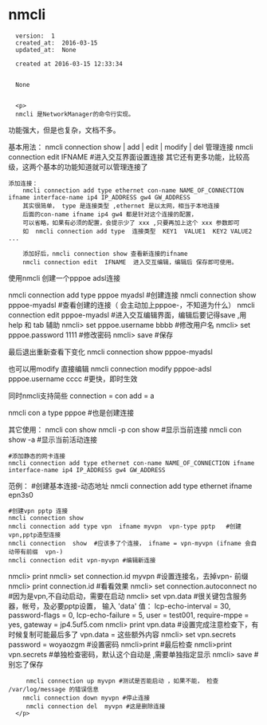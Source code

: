 
  # nmcli

      version:  1
      created_at:  2016-03-15
      updated_at:  None

      created at 2016-03-15 12:33:34 


      None


      <p>
      nmcli 是NetworkManager的命令行实现。 
功能强大，但是也复杂，文档不多。 

基本用法： 
	nmcli connection  show  | add | edit | modify  | del 管理连接
	nmcli  connection edit IFNAME  #进入交互界面设置连接 
	其它还有更多功能，比较高级，这两个基本的功能知道就可以管理连接了

	添加连接：
		nmcli connection add type ethernet con-name NAME_OF_CONNECTION ifname interface-name ip4 IP_ADDRESS gw4 GW_ADDRESS  
		其实很简单， type 是连接类型 ,ethernet 是以太网，相当于本地连接
		后面的con-name ifname ip4 gw4 都是针对这个连接的配置，
		可以省略，如果有必须的配置，会提示少了 xxx ,只要再加上这个 xxx 参数即可
		如  nmcli connection add type  连接类型  KEY1  VALUE1  KEY2 VALUE2 ...
		
		添加好后，nmcli connection show 查看新连接的ifname
		nmcli connection edit  IFNAME  进入交互编辑，编辑后 保存即可使用。


使用nmcli 创建一个pppoe adsl连接 

nmcli connection add type pppoe   myadsl #创建连接 
nmcli connection show pppoe-myadsl   #查看创建的连接（ 会主动加上pppoe-，不知道为什么） 
nmcli connection edit pppoe-myadsl   #进入交互编辑界面，编辑后要记得save ,用help 和 tab 辅助 
nmcli> set pppoe.username  bbbb   #修改用户名 
nmcli> set pppoe.password  1111   #修改密码 
nmcli> save  #保存 

最后退出重新查看下变化 
nmcli connection show pppoe-myadsl 

也可以用modify 直接编辑 
nmcli connection modify  pppoe-adsl pppoe.username cccc    #更快，即时生效 

同时nmcli支持简些 
connection = con 
add = a 

nmcli con a type pppoe #也是创建连接 

其它使用： 
	nmcli con show 
	nmcli -p con show  #显示当前连接 
	nmcli con show -a   #显示当前活动连接 

	#添加静态的网卡连接 
	nmcli connection add type ethernet con-name NAME_OF_CONNECTION ifname interface-name ip4 IP_ADDRESS gw4 GW_ADDRESS  
	 



范例：
	#创建基本连接-动态地址
	nmcli connection add type ethernet ifname epn3s0 

	#创建vpn pptp 连接
	nmcli connection show
	nmcli connection add type vpn  ifname myvpn  vpn-type pptp   #创建vpn,pptp造型连接
	nmcli connection  show  #应该多了个连接， ifname = vpn-myvpn (ifname 会自动带有前缀  vpn-)
	nmcli connection edit vpn-myvpn #编辑新连接
nmcli> print 
nmcli> set connection.id myvpn  #设置连接名，去掉vpn- 前缀
nmcli> print connection.id  #看看效果
nmcli> set connection.autoconnect no  #因为是vpn,不自动启动，需要在启动 
nmcli> set vpn.data #很关键包含服务器，帐号，及必要pptp设置，
输入 'data' 值： lcp-echo-interval = 30, password-flags = 0, lcp-echo-failure = 5, user = test001, require-mppe = yes, gateway = jp4.5uf5.com 
nmcli> print vpn.data  #设置完成注意检查下，有时候复制可能最后多了 vpn.data = 这些额外内容
nmcli> set vpn.secrets password = woyaozgm  #设置密码
nmcli>print  #最后检查
nmcli>print vpn.secrets  #单独检查密码，默认这个自动是 <hidden> ,需要单独指定显示
nmcli> save #别忘了保存
	
		 nmcli connection up myvpn #测试是否能启动 ，如果不能， 检查 /var/log/message 的错误信息
		nmcli connection down myvpn #停止连接
		 nmcli connection del  myvpn #这是删除连接
      </p>

  